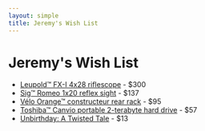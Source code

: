 ```yaml
---
layout: simple
title: Jeremy's Wish List
---
```


# Jeremy's Wish List

- [Leupold™ FX-I 4x28 riflescope](https://amazon.com/dp/B0009JG78Q) - $300
- [Sig™ Romeo 1x20 reflex sight](https://www.amazon.com/dp/B07T9GK7SR) - $137
- [Vélo Orange™ constructeur rear rack](https://amazon.com/dp/B004JKERFG) - $95
- [Toshiba™ Canvio portable 2-terabyte hard drive](https://www.amazon.com/dp/B0BQX6NNVC) - $57
- [Unbirthday: A Twisted Tale](https://www.amazon.com/dp/product/1484781317) - $13

